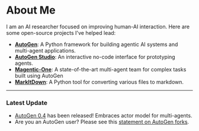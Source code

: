 # About Me

I am an AI researcher focused on improving human-AI interaction. Here are some open-source projects I've helped lead:

- **[AutoGen](https://aka.ms/autogen-gh)**: A Python framework for building agentic AI systems and multi-agent applications.
- **[AutoGen Studio](https://github.com/microsoft/autogen/tree/main/python/packages/autogen-studio)**: An interactive no-code interface for prototyping agents.
- **[Magentic-One](https://aka.ms/magentic-one)**: A state-of-the-art multi-agent team for complex tasks built using AutoGen
- **[MarkItDown](https://github.com/microsoft/markitdown)**: A Python tool for converting various files to markdown.

---

### Latest Update

- [AutoGen 0.4](aka.ms/autogen) has been released! Embraces actor model for multi-agents.
- Are you an AutoGen user? Please see this [statement on AutoGen forks](https://github.com/microsoft/autogen/discussions/4217).
